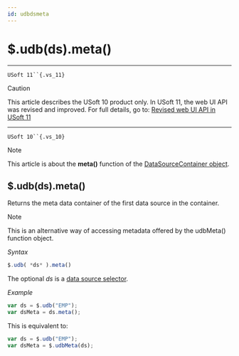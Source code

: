 ```yaml
---
id: udbdsmeta
---
```


# $.udb(ds).meta()



----

`USoft 11``{.vs_11}`

> [!CAUTION]
> This article describes the USoft 10 product only.
> In USoft 11, the web UI API was revised and improved. For full details, go to:
> [Revised web UI API in USoft 11](/docs/Web%20and%20app%20UIs/UDB%20udb/Revised%20web%20UI%20API%20in%20USoft%2011.md)

----

`USoft 10``{.vs_10}`

> [!NOTE]
> This article is about the **meta()** function of the [DataSourceContainer object](/docs/Web%20and%20app%20UIs/UDB%20DataSourceContainer).

## **$.udb(ds).meta()**

Returns the meta data container of the first data source in the container.

> [!NOTE]
> This is an alternative way of accessing metadata offered by the udbMeta() function object.

*Syntax*

```js
$.udb( *ds* ).meta()
```

The optional *ds* is a [data source selector](/docs/Web%20and%20app%20UIs/UDB%20DataSourceMetaContainer/UDB%20DataSourceMetaContainer%20object.md).

*Example*

```js
var ds = $.udb("EMP");
var dsMeta = ds.meta();
```

This is equivalent to:

```js
var ds = $.udb("EMP");
var dsMeta = $.udbMeta(ds);
```

 